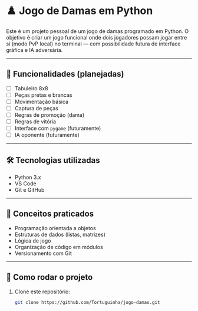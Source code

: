# ♟️ Jogo de Damas em Python

Este é um projeto pessoal de um jogo de damas programado em Python. O objetivo é criar um jogo funcional onde dois jogadores possam jogar entre si (modo PvP local) no terminal — com possibilidade futura de interface gráfica e IA adversária.

---

## 🚀 Funcionalidades (planejadas)

- [ ] Tabuleiro 8x8
- [ ] Peças pretas e brancas
- [ ] Movimentação básica
- [ ] Captura de peças
- [ ] Regras de promoção (dama)
- [ ] Regras de vitória
- [ ] Interface com `pygame` (futuramente)
- [ ] IA oponente (futuramente)

---

## 🛠️ Tecnologias utilizadas

- Python 3.x
- VS Code
- Git e GitHub

---

## 🧠 Conceitos praticados

- Programação orientada a objetos
- Estruturas de dados (listas, matrizes)
- Lógica de jogo
- Organização de código em módulos
- Versionamento com Git

---

## 📂 Como rodar o projeto

1. Clone este repositório:
   ```bash
   git clone https://github.com/Tortuguinha/jogo-damas.git
